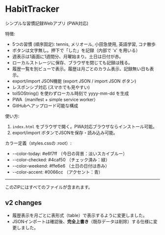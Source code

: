 # HabitTracker

シンプルな習慣記録Webアプリ (PWA対応)

特徴:
- 5つの習慣 (順序固定): tennis, メリオール, 小田急使用, 英語学習, コナ散歩
- ボタンは文字無し。押下で「した」を記録（内部で 'x' を用いる）
- 週表示は1画面に1週間分、月曜始まり。土日は日付が赤。
- ローカルストレージに保存、ブラウザを閉じても記録は残る。
- 履歴一覧を別ビューで表示。履歴は月ごとのカラム表示、記録無い日も表示。
- export/import JSON機能 (export JSON / import JSON ボタン)
- レスポンシブ対応 (スマホでも見やすい)
- toISOString() を使わずローカル時刻で yyyy-mm-dd を生成
- PWA（manifest + simple service worker）
- GitHubへアップロード可能な構成

使い方:
1. `index.html` をブラウザで開く。PWA対応ブラウザならインストール可能。
2. export/import ボタンでJSONを保存・読み込み可能。

カラー定義（styles.cssの :root）:
- --color-today: #e6f7ff （今日の背景：淡いスカイブルー）
- --color-checked: #4caf50 （チェック済み：緑）
- --color-weekend: #ffe6e6 （土日の日付は赤み）
- --color-accent: #0066cc （アクセント：青）

---
このZIPにはすべてのファイルが含まれます。


## v2 changes
- 履歴表示を月ごとに表形式（table）で表示するように変更しました。
- JSONインポートは確認後、**完全上書き**（既存データは削除）する仕様に変更しました。
